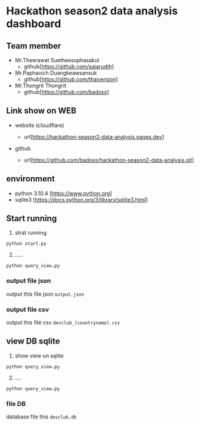 # Hackathon season2 data analysis dashboard


## Team member

- Mr.Theerawat Suetheesuphasakul 
    - github[https://github.com/sajarudth]
- Mr.Paphavich Duangkeawsansuk
    - github[https://github.com/thaiversion]
- Mr.Thongrit Thongrit
    - github[https://github.com/badoss]

## Link show on WEB

- website (cloudflare)
    - url[https://hackathon-season2-data-analysis.pages.dev]

- github
    - url[https://github.com/badoss/hackathon-season2-data-analysis.git]


## environment 
- python 3.10.4     [https://www.python.org]
- sqlite3           [https://docs.python.org/3/library/sqlite3.html]

## Start running

1. strat running 
``` 
python start.py 
```

2. .....
``` 
python query_view.py 
```

### output file json

output this file json ```output.json```

### output file csv

output this file csv  ```devclub_(countryname).csv```



## view DB sqlite

1. show view on sqlite
``` 
python query_view.py 
```
2. ....

``` 
python query_view.py 
```

### file DB
database file this ```devclub.db```